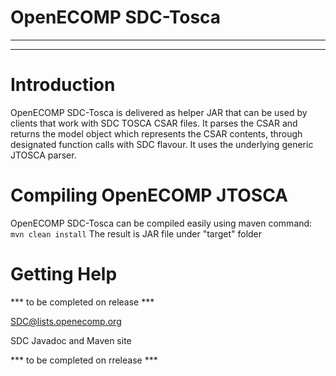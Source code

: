# OpenECOMP SDC-Tosca


---
---

# Introduction

OpenECOMP SDC-Tosca is delivered as helper JAR that can be used by clients that work with SDC TOSCA CSAR files.
It parses the CSAR and returns the model object which represents the CSAR contents, through designated function calls with SDC flavour.
It uses the underlying generic JTOSCA parser.


# Compiling OpenECOMP JTOSCA

OpenECOMP SDC-Tosca can be compiled easily using maven command: `mvn clean install`
The result is JAR file under "target" folder

# Getting Help

*** to be completed on release ***

SDC@lists.openecomp.org

SDC Javadoc and Maven site
 
*** to be completed on rrelease ***


